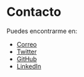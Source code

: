 # Contacto

Puedes encontrarme en:

- [Correo](mailto:juandiegomariscal@gmail.com)
- [Twitter](https://twitter.com/datadiego)
- [GitHub](https://github.com/datadiego)
- [LinkedIn](https://www.linkedin.com/in/datadiego/)
